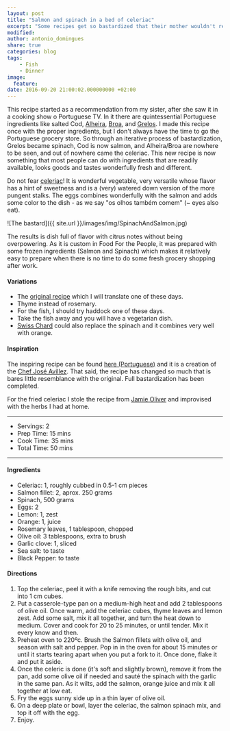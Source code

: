 ```yaml
---
layout: post
title: "Salmon and spinach in a bed of celeriac"
excerpt: "Some recipes get so bastardized that their mother wouldn't recognized them"
modified:
author: antonio_domingues
share: true
categories: blog
tags:
    - Fish
    - Dinner
image:
  feature:
date: 2016-09-20 21:00:02.000000000 +02:00
---
```



This recipe started as a recommendation from my sister, after she saw it in a cooking show o Portuguese TV. In it there are quintessential Portuguese ingredients like salted Cod, [Alheira](https://en.wikipedia.org/wiki/Alheira), [Broa](https://en.wikipedia.org/wiki/Broa), and [Grelos](https://en.wikipedia.org/wiki/Rapini). I made this recipe once with the proper ingredients, but I don't always have the time to go the Portuguese grocery store. So through an iterative process of bastardization, Grelos became spinach, Cod is now salmon, and Alheira/Broa are nowhere to be seen, and out of nowhere came the celeriac. This new recipe is now something that most people can do with ingredients that are readily available, looks goods and tastes wonderfully fresh and different.

Do not fear [celeriac](http://www.bbcgoodfood.com/glossary/celeriac)! It is wonderful vegetable, very versatile whose flavor has a hint of sweetness and is a (very) watered down version of the more pungent stalks. The eggs combines wonderfully with the salmon and adds some color to the dish - as we say "os olhos também comem" (~ eyes also eat).  

![The bastard]({{ site.url }}/images/img/SpinachAndSalmon.jpg)

The results is dish full of flavor with citrus notes without being overpowering. As it is custom in Food For the People, it was prepared with some frozen ingredients (Salmon and Spinach) which makes it relatively easy to prepare when there is no time to do some fresh grocery shopping after work. 


#### Variations

- The [original recipe](https://www.joseavillez.pt/jdownloads/Receitas/Receitas_S1/receita_p2_15jun_lascas_bacalhau.pdf) which I will translate one of these days.
- Thyme instead of rosemary. 
- For the fish, I should try haddock one of these days. 
- Take the fish away and you will have a vegetarian dish. 
- [Swiss Chard](https://en.wikipedia.org/wiki/Chard) could also replace the spinach and it combines very well with orange.


#### Inspiration

The inspiring recipe can be found [here (Portuguese)](https://www.joseavillez.pt/jdownloads/Receitas/Receitas_S1/receita_p2_15jun_lascas_bacalhau.pdf) and it is a creation of the [Chef José Avillez](https://www.joseavillez.pt). That said, the recipe has changed so much that is bares little resemblance with the original. Full bastardization has been completed.

For the fried celeriac I stole the recipe from [Jamie Oliver](http://www.jamieoliver.com/recipes/vegetables-recipes/simple-as-that-celeriac/) and improvised with the herbs I had at home.

---

* Servings: 2
* Prep Time:  15 mins
* Cook Time:  35 mins
* Total Time: 50 mins

---


#### Ingredients

* Celeriac: 1, roughly cubbed in 0.5-1 cm pieces
* Salmon fillet: 2, aprox. 250 grams
* Spinach, 500 grams
* Eggs: 2
* Lemon: 1, zest
* Orange: 1, juice
* Rosemary leaves, 1 tablespoon, chopped
* Olive oil: 3 tablespoons, extra to brush
* Garlic clove: 1, sliced
* Sea salt: to taste
* Black Pepper: to taste


#### Directions

1. Top the celeriac, peel it with a knife removing the rough bits, and cut into 1 cm cubes.
2. Put a casserole-type pan on a medium-high heat and add 2 tablespoons of olive oil. Once warm, add the celeriac cubes, thyme leaves and lemon zest. Add some salt, mix it all together, and turn the heat down to medium. Cover and cook for 20 to 25 minutes, or until tender. Mix it every know and then.
3. Preheat oven to 220ºc. Brush the Salmon fillets with olive oil, and season with salt and pepper. Pop in in the oven for about 15 minutes or until it starts tearing apart when you put a fork to it. Once done, flake it and put it aside.
4. Once the celeric is done (it's soft and slightly brown), remove it from the pan, add some olive oil if needed and sauté the spinach with the garlic in the same pan. As it wilts, add the salmon, orange juice and mix it all together at low eat.
5. Fry the eggs sunny side up in a thin layer of olive oil. 
6. On a deep plate or bowl, layer the celeriac, the salmon spinach mix, and top it off with the egg.
7. Enjoy.